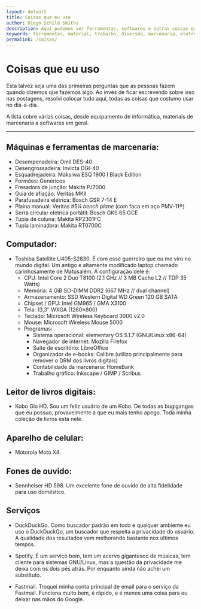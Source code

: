 ```yaml
---
layout: default
title: Coisas que eu uso
author: Diego Schild Smiths
description: Aqui podemos ver ferramentas, softwares e outras coisas que costumo usar no meu dia-a-dia, seja para trabalho ou diversão.
keywords: ferramentas, material, trabalho, diversão, marcenaria, eletrônicos
permalink: /coisas/
---
```


# Coisas que eu uso

Esta talvez seja uma das primeiras perguntas que as pessoas fazem quando dizemos que fazemos algo. Ao invés de ficar escrevendo sobre isso nas postagens, resolvi colocar tudo aqui, todas as coisas que costumo usar no dia-a-dia.

A lista cobre várias coisas, desde equipamento de informática, materiais de marcenaria a softwares em geral.

---

## Máquinas e ferramentas de marcenaria:

- Desempenadeira: Omil DES-40
- Desengrossadeira: Invicta DGI-40
- Esquadrejadeira: Maksiwa ESQ 1900 I Black Edition
- Formões: Genéricos
- Fresadora de junção: Makita PJ7000
- Guia de afiação: Veritas MKII
- Parafusadeira elétrica: Bosch GSR 7-14 E
- Plaina manual: Veritas #5¼ _bench plane_ (com faca em aço PMV-11®)
- Serra circular elétrica portátil: Bosch GKS 65 GCE
- Tupia de coluna: Makita RP2301FC
- Tupia laminadora: Makita RT0700C


## Computador:

- Toshiba Satellite U405-S2830. É com esse guerreiro que eu me viro no mundo digital. Um antigo e altamente modificado laptop chamado carinhosamente de Matusalém. A configuração dele é:
  - CPU: Intel Core 2 Duo T8100 (2.1 GHz // 3 MB Cache L2 // TDP 35 Watts)
  - Memória: 4 GiB SO-DIMM DDR2 (667 MHz // dual channel)
  - Armazenamento: SSD Western Digital WD Green 120 GB SATA
  - Chipset / GPU: Intel GM965 / GMA X3100
  - Tela: 13,3″ WXGA (1280×800)
  - Teclado: Microsoft Wireless Keyboard 3000 v2.0
  - Mouse: Microsoft Wireless Mouse 5000
  - Programas:
    - Sistema operacional: elementary OS 5.1.7 (GNU/Linux x86-64)
    - Navegador de internet: Mozilla Firefox
    - Suíte de escritório: LibreOffice
    - Organizador de e-books: Calibre (utilizo principalmente para remover o DRM dos livros digitais)
    - Contabilidade da marcenaria: HomeBank
    - Trabalho gráfico: Inkscape / GIMP / Scribus

## Leitor de livros digitais:

- Kobo Glo HD. Sou um feliz usuário de um Kobo. De todas as bugigangas que eu possuo, provavelmente a que eu mais tenho apego. Toda minha coleção de livros está nele.

## Aparelho de celular:

- Motorola Moto X4.

## Fones de ouvido:

- Sennheiser HD 598. Um excelente fone de ouvido de alta fidelidade para uso doméstico.

## Serviços

- DuckDuckGo. Como buscador padrão em todo e qualquer ambiente eu uso o DuckDuckGo, um buscador que respeita a privacidade do usuário. A qualidade dos resultados vem melhorando bastante nos últimos tempos.

- Spotify. É um serviço bom, tem um acervo gigantesco de músicas, tem cliente para sistemas GNU/Linux, mas a questão da privacidade me deixa com os dois pés atrás. Por enquanto ainda não achei um substituto.

- Fastmail. Troquei minha conta principal de email para o serviço da Fastmail. Funciona muito bem, é rápido, e é menos uma coisa para eu deixar nas mãos do Google.


